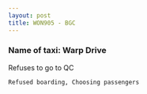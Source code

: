 ```yaml
---
layout: post
title: WON905 - BGC
---
```


### Name of taxi: Warp Drive

Refuses to go to QC

```Refused boarding, Choosing passengers```
